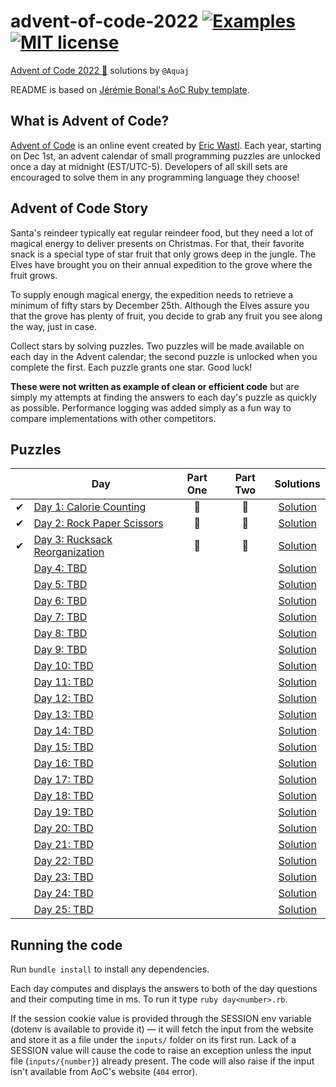 # advent-of-code-2022 [![Examples](../../actions/workflows/examples.yml/badge.svg)](../../actions/workflows/examples.yml) [![MIT license](https://img.shields.io/badge/License-MIT-blue.svg)](https://opensource.org/licenses/MIT)

[Advent of Code 2022 🎄](https://adventofcode.com/year/2022) solutions by `@Aquaj`

README is based on [Jérémie Bonal's AoC Ruby template](https://github.com/aquaj/adventofcode-template).

## What is Advent of Code?
[Advent of Code](http://adventofcode.com) is an online event created by [Eric Wastl](https://twitter.com/ericwastl).
Each year, starting on Dec 1st, an advent calendar of small programming puzzles are unlocked once a day at midnight
(EST/UTC-5). Developers of all skill sets are encouraged to solve them in any programming language they choose!

## Advent of Code Story

  Santa's reindeer typically eat regular reindeer food, but they need a lot of magical energy to deliver presents on Christmas. For that, their favorite snack is a special type of star fruit that only grows deep in the jungle. The Elves have brought you on their annual expedition to the grove where the fruit grows.

  To supply enough magical energy, the expedition needs to retrieve a minimum of fifty stars by December 25th. Although the Elves assure you that the grove has plenty of fruit, you decide to grab any fruit you see along the way, just in case.

  Collect stars by solving puzzles. Two puzzles will be made available on each day in the Advent calendar; the second puzzle is unlocked when you complete the first. Each puzzle grants one star. Good luck!

**These were not written as example of clean or efficient code** but are simply my attempts at finding the answers to
each day's puzzle as quickly as possible. Performance logging was added simply as a fun way to compare implementations
with other competitors.

## Puzzles

<!-- On-hand emojis: ⏳ ✔ 🌟 -->
|       | Day                                                                   | Part One | Part Two | Solutions
| :---: | ---                                                                   | :---:    | :---:    | :---:
| ✔     | [Day 1: Calorie Counting](https://adventofcode.com/2022/day/1)        | 🌟       | 🌟       | [Solution](day-01.rb)
| ✔     | [Day 2: Rock Paper Scissors](https://adventofcode.com/2022/day/2)     | 🌟       | 🌟       | [Solution](day-02.rb)
| ✔     | [Day 3: Rucksack Reorganization](https://adventofcode.com/2022/day/3) | 🌟       | 🌟       | [Solution](day-03.rb)
|       | [Day 4: TBD](https://adventofcode.com/2022/day/4)                     |          |          | [Solution](day-04.rb)
|       | [Day 5: TBD](https://adventofcode.com/2022/day/5)                     |          |          | [Solution](day-05.rb)
|       | [Day 6: TBD](https://adventofcode.com/2022/day/6)                     |          |          | [Solution](day-06.rb)
|       | [Day 7: TBD](https://adventofcode.com/2022/day/7)                     |          |          | [Solution](day-07.rb)
|       | [Day 8: TBD](https://adventofcode.com/2022/day/8)                     |          |          | [Solution](day-08.rb)
|       | [Day 9: TBD](https://adventofcode.com/2022/day/9)                     |          |          | [Solution](day-09.rb)
|       | [Day 10: TBD](https://adventofcode.com/2022/day/10)                   |          |          | [Solution](day-10.rb)
|       | [Day 11: TBD](https://adventofcode.com/2022/day/11)                   |          |          | [Solution](day-11.rb)
|       | [Day 12: TBD](https://adventofcode.com/2022/day/12)                   |          |          | [Solution](day-12.rb)
|       | [Day 13: TBD](https://adventofcode.com/2022/day/13)                   |          |          | [Solution](day-13.rb)
|       | [Day 14: TBD](https://adventofcode.com/2022/day/14)                   |          |          | [Solution](day-14.rb)
|       | [Day 15: TBD](https://adventofcode.com/2022/day/15)                   |          |          | [Solution](day-15.rb)
|       | [Day 16: TBD](https://adventofcode.com/2022/day/16)                   |          |          | [Solution](day-16.rb)
|       | [Day 17: TBD](https://adventofcode.com/2022/day/17)                   |          |          | [Solution](day-17.rb)
|       | [Day 18: TBD](https://adventofcode.com/2022/day/18)                   |          |          | [Solution](day-18.rb)
|       | [Day 19: TBD](https://adventofcode.com/2022/day/19)                   |          |          | [Solution](day-19.rb)
|       | [Day 20: TBD](https://adventofcode.com/2022/day/20)                   |          |          | [Solution](day-20.rb)
|       | [Day 21: TBD](https://adventofcode.com/2022/day/21)                   |          |          | [Solution](day-21.rb)
|       | [Day 22: TBD](https://adventofcode.com/2022/day/22)                   |          |          | [Solution](day-22.rb)
|       | [Day 23: TBD](https://adventofcode.com/2022/day/23)                   |          |          | [Solution](day-23.rb)
|       | [Day 24: TBD](https://adventofcode.com/2022/day/24)                   |          |          | [Solution](day-24.rb)
|       | [Day 25: TBD](https://adventofcode.com/2022/day/25)                   |          |          | [Solution](day-25.rb)

## Running the code

Run `bundle install` to install any dependencies.

Each day computes and displays the answers to both of the day questions and their computing time in ms. To run it type `ruby day<number>.rb`.

If the session cookie value is provided through the SESSION env variable (dotenv is available to provide it) — it will
fetch the input from the website and store it as a file under the `inputs/` folder on its first run.
Lack of a SESSION value will cause the code to raise an exception unless the input file (`inputs/{number}`) already
present. The code will also raise if the input isn't available from AoC's website (`404` error).
